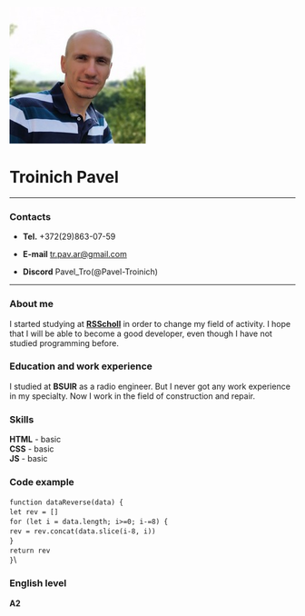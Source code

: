 ![My foto](/my.jpg)
# Troinich Pavel

---

### Contacts

* **Tel.**    +372(29)863-07-59

* **E-mail** tr.pav.ar@gmail.com

* **Discord**  Pavel_Tro(@Pavel-Troinich)

---

### About me

I started studying at **[RSScholl](https://rs.school/)** in order to change my field of activity. I hope that I will be able to become a good developer, even though I have not studied programming before. 

### Education and work experience

I studied at **BSUIR** as a radio engineer. But I never got any work experience in my specialty. Now I work in the field of construction and repair. 

### Skills

**HTML** - basic  
**CSS** - basic  
**JS** - basic

### Code example 

`function dataReverse(data) {`\
  `let rev = []`\
  `for (let i = data.length; i>=0; i-=8) {`\
  `rev = rev.concat(data.slice(i-8, i))`\
  `}`\
  `return rev`\
`}`\


### English level

**A2**
